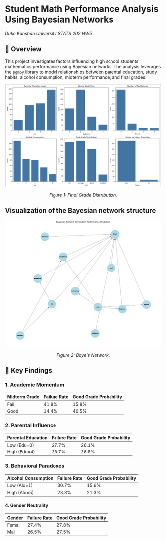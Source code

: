 # Student Math Performance Analysis Using Bayesian Networks
*Duke Kunshan University STATS 202 HW5*

## 📖 Overview
This project investigates factors influencing high school students' mathematics performance using Bayesian networks. The analysis leverages the `pgmpy` library to model relationships between parental education, study habits, alcohol consumption, midterm performance, and final grades.

<p align="center">
  <img src="sportlights/grade_distribution.png" alt="Sample Image" width="500"/>
</p>
<p align="center">
  <em>Figure 1: Final Grade Distribution.</em>
</p>

## Visualization of the Bayesian network structure
<p align="center">
  <img src="sportlights/network.png" alt="Sample Image" width="500"/>
</p>
<p align="center">
  <em>Figure 2: Baye's Network.</em>
</p>

## 🔑 Key Findings
### 1. Academic Momentum
| Midterm Grade | Failure Rate | Good Grade Probability |
|---------------|--------------|--------------------------|
| Fail          | 41.8%        | 15.8%                    |
| Good          | 14.4%        | 46.5%                    |

### 2. Parental Influence
| Parental Education | Failure Rate | Good Grade Probability |
|---------------------|--------------|------------------------|
| Low (Edu=0)         | 27.7%        | 26.1%                  |
| High (Edu=4)        | 26.7%        | 28.5%                  |

### 3. Behavioral Paradoxes
| Alcohol Consumption| Failure Rate | Good Grade Probability |
|--------------------|--------------|------------------------|
| Low (Alo=1)        | 30.7%        | 15.6%                  |
| High (Alo=5)       | 23.3%        | 21.3%                  |

#### 4. Gender Neutrality
| Gender | Failure Rate | Good Grade Probability |
|-----------|--------------|------------------------|
| Femal     | 27.4%        | 27.8%                  |
| Mal       | 26.5%        | 27.5%                  |


